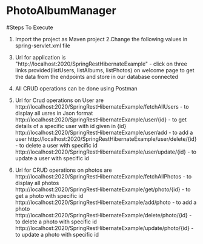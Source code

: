 # PhotoAlbumManager


#Steps To Execute
1. Import the project as Maven project
2.Change the following values in spring-servlet.xml file
<property name="url" value="jdbc:mysql://localhost:3306/photoManager" />
		<property name="username" value="root" />
		<property name="password" value="Live2life" />

3. Url for application is "http://localhost:2020/SpringRestHibernateExample" - click on three links provided(listUsers, listAlbums, listPhotos) on welcome page to get the data from the endpoints and store in our database connected
4. All CRUD operations can be done using Postman
5. Url for Crud operations on User are
http://localhost:2020/SpringRestHibernateExample/fetchAllUsers  -  to display all usres in Json format 
http://localhost:2020/SpringRestHibernateExample/user/{id}  - to get details of a specific user with id given in {id}
http://localhost:2020/SpringRestHibernateExample/user/add - to add a user
http://localhost:2020/SpringRestHibernateExample/user/delete/{id} - to delete a user with specific id
http://localhost:2020/SpringRestHibernateExample/user/update/{id} - to update a user with specific id

6. Url for CRUD operations on photos are
http://localhost:2020/SpringRestHibernateExample/fetchAllPhotos - to display all photos
http://localhost:2020/SpringRestHibernateExample/get/photo/{id} - to get a photo with specific id
http://localhost:2020/SpringRestHibernateExample/add/photo - to add a photo
http://localhost:2020/SpringRestHibernateExample/delete/photo/{id} - to delete a photo with specific id
http://localhost:2020/SpringRestHibernateExample/update/photo/{id} - to update a photo with specific id

